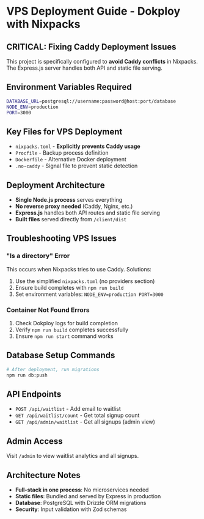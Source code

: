 # VPS Deployment Guide - Dokploy with Nixpacks

## CRITICAL: Fixing Caddy Deployment Issues

This project is specifically configured to **avoid Caddy conflicts** in Nixpacks. The Express.js server handles both API and static file serving.

## Environment Variables Required
```bash
DATABASE_URL=postgresql://username:password@host:port/database
NODE_ENV=production
PORT=3000
```

## Key Files for VPS Deployment
- `nixpacks.toml` - **Explicitly prevents Caddy usage**
- `Procfile` - Backup process definition
- `Dockerfile` - Alternative Docker deployment
- `.no-caddy` - Signal file to prevent static detection

## Deployment Architecture
- **Single Node.js process** serves everything
- **No reverse proxy needed** (Caddy, Nginx, etc.)
- **Express.js** handles both API routes and static file serving
- **Built files** served directly from `/client/dist`

## Troubleshooting VPS Issues

### "Is a directory" Error
This occurs when Nixpacks tries to use Caddy. Solutions:
1. Use the simplified `nixpacks.toml` (no providers section)
2. Ensure build completes with `npm run build`
3. Set environment variables: `NODE_ENV=production PORT=3000`

### Container Not Found Errors
1. Check Dokploy logs for build completion
2. Verify `npm run build` completes successfully
3. Ensure `npm run start` command works

## Database Setup Commands
```bash
# After deployment, run migrations
npm run db:push
```

## API Endpoints
- `POST /api/waitlist` - Add email to waitlist
- `GET /api/waitlist/count` - Get total signup count  
- `GET /api/admin/waitlist` - Get all signups (admin view)

## Admin Access
Visit `/admin` to view waitlist analytics and all signups.

## Architecture Notes
- **Full-stack in one process**: No microservices needed
- **Static files**: Bundled and served by Express in production
- **Database**: PostgreSQL with Drizzle ORM migrations
- **Security**: Input validation with Zod schemas